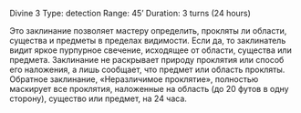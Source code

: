 Divine 3
Type: detection
Range: 45’
Duration: 3 turns (24 hours)

Это заклинание позволяет мастеру определить, прокляты ли области, существа и предметы в пределах видимости. Если да, то заклинатель видит яркое пурпурное свечение, исходящее от области, существа или предмета. Заклинание не раскрывает природу проклятия или способ его наложения, а лишь сообщает, что предмет или область прокляты. Обратное заклинание, «Неразличимое проклятие», полностью маскирует все проклятия, наложенные на область (до 20 футов в одну сторону), существо или предмет, на 24 часа.